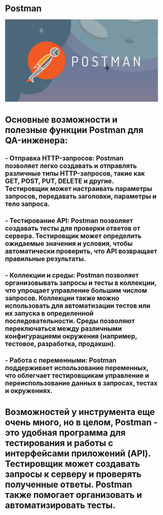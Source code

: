 # Postman
![Header](https://github.com/DenisKomarov-QA/Postman/blob/main/assets/2024-01-18_22-00-08.png)
# Основные возможности и полезные функции Postman для QA-инженера:
## - Отправка HTTP-запросов: Postman позволяет легко создавать и отправлять различные типы HTTP-запросов, такие как GET, POST, PUT, DELETE и другие. Тестировщик может настраивать параметры запросов, передавать заголовки, параметры и тело запроса.

## - Тестирование API: Postman позволяет создавать тесты для проверки ответов от сервера. Тестировщик может определить ожидаемые значения и условия, чтобы автоматически проверить, что API возвращает правильные результаты.

## - Коллекции и среды: Postman позволяет организовывать запросы и тесты в коллекции, что упрощает управление большим числом запросов. Коллекции также можно использовать для автоматизации тестов или их запуска в определенной последовательности. Среды позволяют переключаться между различными конфигурациями окружения (например, тестовое, разработка, продакшн).

## - Работа с переменными: Postman поддерживает использование переменных, что облегчает тестировщикам управление и переиспользование данных в запросах, тестах и окружениях.

# Возможностей у инструмента еще очень много, но в целом, Postman - это удобная программа для тестирования и работы с интерфейсами приложений (API). Тестировщик может создавать запросы к серверу и проверять полученные ответы. Postman также помогает организовать и автоматизировать тесты.
